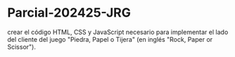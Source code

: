 # Parcial-202425-JRG
crear el código HTML, CSS y JavaScript necesario para implementar el lado del cliente del juego "Piedra, Papel o Tijera" (en inglés "Rock, Paper or Scissor").
